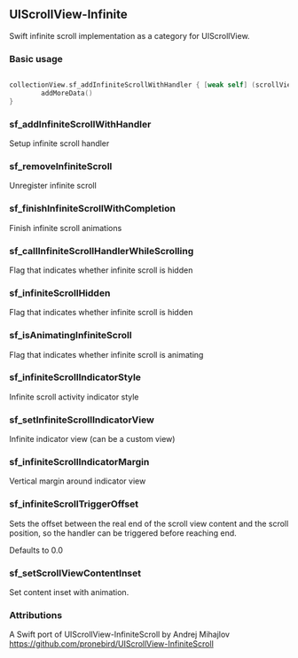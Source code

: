 ## UIScrollView-Infinite

Swift infinite scroll implementation as a category for UIScrollView.

### Basic usage

```swift

collectionView.sf_addInfiniteScrollWithHandler { [weak self] (scrollView) -> Void in
		addMoreData()
}

```
### sf_addInfiniteScrollWithHandler
Setup infinite scroll handler

### sf_removeInfiniteScroll
Unregister infinite scroll

### sf_finishInfiniteScrollWithCompletion
Finish infinite scroll animations

### sf_callInfiniteScrollHandlerWhileScrolling
Flag that indicates whether infinite scroll is hidden

### sf_infiniteScrollHidden
Flag that indicates whether infinite scroll is hidden

### sf_isAnimatingInfiniteScroll
Flag that indicates whether infinite scroll is animating

### sf_infiniteScrollIndicatorStyle
Infinite scroll activity indicator style

### sf_setInfiniteScrollIndicatorView
Infinite indicator view (can be a custom view)

### sf_infiniteScrollIndicatorMargin
Vertical margin around indicator view

### sf_infiniteScrollTriggerOffset
Sets the offset between the real end of the scroll view content and the scroll position, so the handler can be triggered before reaching end.

Defaults to 0.0

### sf_setScrollViewContentInset
Set content inset with animation.

### Attributions

A Swift port of UIScrollView-InfiniteScroll by Andrej Mihajlov
https://github.com/pronebird/UIScrollView-InfiniteScroll
